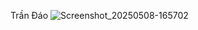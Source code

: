 Trần Đáo ![Screenshot_20250508-165702](https://github.com/user-attachments/assets/7eaa4306-c87d-41bb-96a1-47ac0ac69999)

